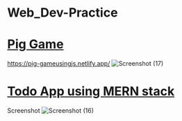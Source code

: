 # Web_Dev-Practice
[<h1>Pig Game</h1>](//Pig%20Game/README.md/README.md) https://pig-gameusingjs.netlify.app/
![Screenshot (17)](https://user-images.githubusercontent.com/42577922/153879769-1312610a-d42b-4473-a09d-fbbee6b46d77.png)


[<h1>Todo App using MERN stack </h1>](/todoapp/README.md)

Screenshot ![Screenshot (16)](https://user-images.githubusercontent.com/42577922/153876503-d8b4eaa1-b766-443e-a8f7-47aff979dbfb.png)
